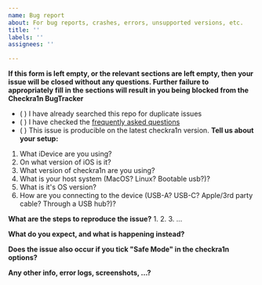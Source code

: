 ```yaml
---
name: Bug report
about: For bug reports, crashes, errors, unsupported versions, etc.
title: ''
labels: ''
assignees: ''

---
```


**If this form is left empty, or the relevant sections are left empty, then your issue will be closed without any questions. Further failure to appropriately fill in the sections will result in you being blocked from the Checkra1n BugTracker**
 - ( ) I have already searched this repo for duplicate issues 
 - ( ) I have checked the [frequently asked questions](https://checkra.in)
 - ( ) This issue is producible  on the latest checkra1n version.
**Tell us about your setup:**
1. What iDevice are you using?
2. On what version of iOS is it?
3. What version of checkra1n are you using?
4. What is your host system (MacOS? Linux? Bootable usb?)?
5. What is it's OS version?
6. How are you connecting to the device (USB-A? USB-C? Apple/3rd party cable? Through a USB hub?)?

**What are the steps to reproduce the issue?**
1. 
2. 
3.
...

**What do you expect, and what is happening instead?**


**Does the issue also occur if you tick "Safe Mode" in the checkra1n options?**


**Any other info, error logs, screenshots, ...?**
